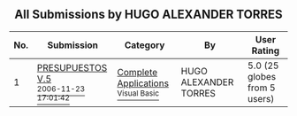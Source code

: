 ﻿<div align="center">

## All Submissions by HUGO ALEXANDER TORRES

</div>

No.  | Submission | Category | By   | User Rating
---- | ---------- | -------- | ---- | -----------
1 | [PRESUPUESTOS V\.5<br /><sup>2006-11-23 17:01:42</sup>](https://github.com/Planet-Source-Code/hugo-alexander-torres-presupuestos-v-5__1-67197) | [Complete Applications<br /><sup>Visual Basic</sup>](../ByCategory/complete-applications__1-27.md) | HUGO ALEXANDER TORRES | 5.0 (25 globes from 5 users)
